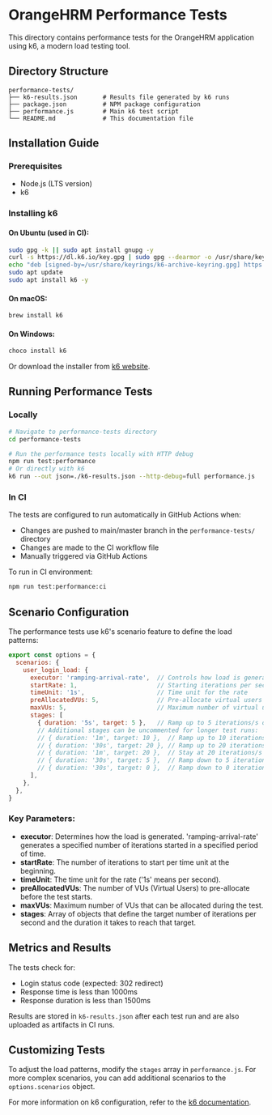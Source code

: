 # OrangeHRM Performance Tests

This directory contains performance tests for the OrangeHRM application using k6, a modern load testing tool.

## Directory Structure

```
performance-tests/
├── k6-results.json       # Results file generated by k6 runs
├── package.json          # NPM package configuration
├── performance.js        # Main k6 test script
└── README.md             # This documentation file
```

## Installation Guide

### Prerequisites
- Node.js (LTS version)
- k6

### Installing k6

#### On Ubuntu (used in CI):
```bash
sudo gpg -k || sudo apt install gnupg -y
curl -s https://dl.k6.io/key.gpg | sudo gpg --dearmor -o /usr/share/keyrings/k6-archive-keyring.gpg
echo "deb [signed-by=/usr/share/keyrings/k6-archive-keyring.gpg] https://dl.k6.io/deb stable main" | sudo tee /etc/apt/sources.list.d/k6.list
sudo apt update
sudo apt install k6 -y
```

#### On macOS:
```bash
brew install k6
```

#### On Windows:
```bash
choco install k6
```
Or download the installer from [k6 website](https://k6.io/docs/get-started/installation/).

## Running Performance Tests

### Locally
```bash
# Navigate to performance-tests directory
cd performance-tests

# Run the performance tests locally with HTTP debug
npm run test:performance
# Or directly with k6
k6 run --out json=./k6-results.json --http-debug=full performance.js
```

### In CI
The tests are configured to run automatically in GitHub Actions when:
- Changes are pushed to main/master branch in the `performance-tests/` directory
- Changes are made to the CI workflow file
- Manually triggered via GitHub Actions

To run in CI environment:
```bash
npm run test:performance:ci
```

## Scenario Configuration

The performance tests use k6's scenario feature to define the load patterns:

```javascript
export const options = {
  scenarios: {
    user_login_load: {
      executor: 'ramping-arrival-rate',  // Controls how load is generated
      startRate: 1,                      // Starting iterations per second
      timeUnit: '1s',                    // Time unit for the rate
      preAllocatedVUs: 5,                // Pre-allocate virtual users
      maxVUs: 5,                         // Maximum number of virtual users
      stages: [
        { duration: '5s', target: 5 },   // Ramp up to 5 iterations/s over 5s
        // Additional stages can be uncommented for longer test runs:
        // { duration: '1m', target: 10 },  // Ramp up to 10 iterations/s over 1m
        // { duration: '30s', target: 20 }, // Ramp up to 20 iterations/s over 30s
        // { duration: '1m', target: 20 },  // Stay at 20 iterations/s for 1m
        // { duration: '30s', target: 5 },  // Ramp down to 5 iterations/s over 30s
        // { duration: '30s', target: 0 },  // Ramp down to 0 iterations/s over 30s
      ],
    },
  },
}
```

### Key Parameters:

- **executor**: Determines how the load is generated. 'ramping-arrival-rate' generates a specified number of iterations started in a specified period of time.
- **startRate**: The number of iterations to start per time unit at the beginning.
- **timeUnit**: The time unit for the rate ('1s' means per second).
- **preAllocatedVUs**: The number of VUs (Virtual Users) to pre-allocate before the test starts.
- **maxVUs**: Maximum number of VUs that can be allocated during the test.
- **stages**: Array of objects that define the target number of iterations per second and the duration it takes to reach that target.

## Metrics and Results

The tests check for:
- Login status code (expected: 302 redirect)
- Response time is less than 1000ms
- Response duration is less than 1500ms

Results are stored in `k6-results.json` after each test run and are also uploaded as artifacts in CI runs.

## Customizing Tests

To adjust the load patterns, modify the `stages` array in `performance.js`. For more complex scenarios, you can add additional scenarios to the `options.scenarios` object.

For more information on k6 configuration, refer to the [k6 documentation](https://k6.io/docs/).